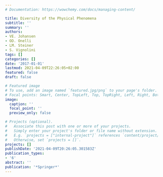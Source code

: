```yaml
---
# Documentation: https://wowchemy.com/docs/managing-content/

title: Diversity of the Physical Phenomena
subtitle: ''
summary: ''
authors:
- VE. Johansen
- OD. Onelli
- LM. Steiner
- S. Vignolini
tags: []
categories: []
date: '2017-01-01'
lastmod: 2021-04-09T22:26:05+02:00
featured: false
draft: false

# Featured image
# To use, add an image named `featured.jpg/png` to your page's folder.
# Focal points: Smart, Center, TopLeft, Top, TopRight, Left, Right, BottomLeft, Bottom, BottomRight.
image:
  caption: ''
  focal_point: ''
  preview_only: false

# Projects (optional).
#   Associate this post with one or more of your projects.
#   Simply enter your project's folder or file name without extension.
#   E.g. `projects = ["internal-project"]` references `content/project/deep-learning/index.md`.
#   Otherwise, set `projects = []`.
projects: []
publishDate: '2021-04-09T20:26:05.301583Z'
publication_types:
- '6'
abstract: ''
publication: '*Springer*'
---
```

